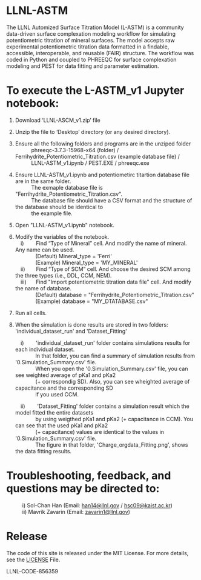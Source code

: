 # LLNL-ASTM
The LLNL Automized Surface Titration Model (L-ASTM) is a community data-driven surface complexation modeling workflow for simulating potentiometric titration of mineral surfaces. The model accepts raw experimental potentiometric titration data formatted in a findable, accessible, interoperable, and reusable (FAIR) structure. The workflow was coded in Python and coupled to PHREEQC for surface complexation modeling and PEST for data fitting and parameter estimation.

# To execute the L-ASTM_v1 Jupyter notebook:
1) Download ‘LLNL-ASCM_v1.zip’ file

2) Unzip the file to ‘Desktop’ directory (or any desired directory). 

3) Ensure all the following folders and programs are in the unziped folder<br/>
	&emsp;&emsp;&emsp;phreeqc-3.7.3-15968-x64 (folder) / Ferrihydrite_Potentiometric_Titration.csv (example database file) /<br/>
	&emsp;&emsp;&emsp;LLNL-ASTM_v1.ipynb / PEST.EXE / phreeqc.exe

4) Ensure LLNL-ASTM_v1.ipynb and potentiometirc titartion database file are in the same folder.<br/>
	&emsp;&emsp;&emsp;The exmaple database file is "Ferrihydrite_Potentiometric_Titration.csv".<br/>
	&emsp;&emsp;&emsp;The database file should have a CSV format and the structure of the database should be identical to <br/>
	&emsp;&emsp;&emsp;the example file.

5) Open "LLNL-ASTM_v1.ipynb" notebook.

6) Modify the variables of the notebook.<br/>
	&emsp;i)   &emsp;&emsp;Find “Type of Mineral” cell. And modify the name of mineral. Any name can be used.<br/>
       &nbsp;&ensp;&emsp;&emsp;&emsp;(Default) Mineral_type = 'Ferri'<br/>
	     &nbsp;&emsp;&emsp;&emsp;&ensp;(Example) Mineral_type = 'MY_MINERAL'<br/>
	&emsp;ii)  &nbsp;&ensp;&emsp;Find “Type of SCM” cell. And choose the desired SCM among the three types (i.e., DDL, CCM, NEM).<br/>
	&emsp;iii) &ensp;&emsp;Find "Import potentiometric titration data file" cell. And modify the name of database.<br/>
	     &nbsp;&ensp;&emsp;&emsp;&emsp;(Default) database = "Ferrihydrite_Potentiometric_Titration.csv"<br/>
	     &nbsp;&ensp;&emsp;&emsp;&emsp;(Example) database = "MY_DTATABASE.csv"

8) Run all cells.

9) When the simulation is done results are stored in two folders: 'individual_dataset_run' and 'Dataset_Fitting'<br/>

	&emsp;i)                    &emsp;&emsp;'individual_dataset_run' folder contains simulations results for each individual dataset.<br/>
            &nbsp;&ensp;&emsp;&emsp;&emsp;In that folder, you can find a summary of simulation results from '0.Simulation_Summary.csv' file.<br/>
            &nbsp;&ensp;&emsp;&emsp;&emsp;When you open the '0.Simulation_Summary.csv' file, you can see weighted average of pKa1 and pKa2<br/>
            &nbsp;&ensp;&emsp;&emsp;&emsp;(+ correspondig SD). Also, you can see wheighted average of capacitance and the corresponding SD <br/>
            &nbsp;&ensp;&emsp;&emsp;&emsp;if you used CCM.<br/>
	    
	&emsp;ii)                   &emsp;&emsp;'Dataset_Fitting' folder contains a simulation result which the model fitted the entire datasets  <br/>
            &nbsp;&ensp;&emsp;&emsp;&emsp;by using weigthed pKa1 and pKa2 (+ capacitance in CCM). You can see that the used pKa1 and pKa2 <br/>
            &nbsp;&ensp;&emsp;&emsp;&emsp;(+ capacitance) values are identical to the values in '0.Simulation_Summary.csv' file. <br/>
            &nbsp;&ensp;&emsp;&emsp;&emsp;The figure in that folder, 'Charge_orgdata_Fitting.png', shows the data fitting results.<br/>

# Troubleshooting, feedback, and questions may be directed to:
&emsp;&emsp;&emsp;i)   Sol-Chan Han (Email: han14@llnl.gov / hsc09@kaist.ac.kr)<br/>
&emsp;&emsp;&emsp;ii)  Mavrik Zavarin (Email: zavarin1@llnl.gov)<br/>

# Release
The code of this site is released under the MIT License. For more details, see the [LICENSE]() File.

LLNL-CODE-856359
